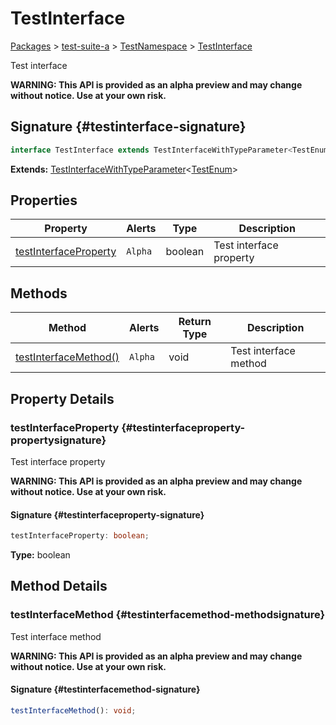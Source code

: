 # TestInterface

[Packages](/) &gt; [test-suite-a](/test-suite-a/) &gt; [TestNamespace](/test-suite-a/testnamespace-namespace/) &gt; [TestInterface](/test-suite-a/testnamespace-namespace/testinterface-interface)

Test interface

**WARNING: This API is provided as an alpha preview and may change without notice. Use at your own risk.**

## Signature {#testinterface-signature}

```typescript
interface TestInterface extends TestInterfaceWithTypeParameter<TestEnum>
```

**Extends:** [TestInterfaceWithTypeParameter](/test-suite-a/testinterfacewithtypeparameter-interface)&lt;[TestEnum](/test-suite-a/testnamespace-namespace/testenum-enum)&gt;

## Properties

| Property | Alerts | Type | Description |
| - | - | - | - |
| [testInterfaceProperty](/test-suite-a/testnamespace-namespace/testinterface-interface#testinterfaceproperty-propertysignature) | `Alpha` | boolean | Test interface property |

## Methods

| Method | Alerts | Return Type | Description |
| - | - | - | - |
| [testInterfaceMethod()](/test-suite-a/testnamespace-namespace/testinterface-interface#testinterfacemethod-methodsignature) | `Alpha` | void | Test interface method |

## Property Details

### testInterfaceProperty {#testinterfaceproperty-propertysignature}

Test interface property

**WARNING: This API is provided as an alpha preview and may change without notice. Use at your own risk.**

#### Signature {#testinterfaceproperty-signature}

```typescript
testInterfaceProperty: boolean;
```

**Type:** boolean

## Method Details

### testInterfaceMethod {#testinterfacemethod-methodsignature}

Test interface method

**WARNING: This API is provided as an alpha preview and may change without notice. Use at your own risk.**

#### Signature {#testinterfacemethod-signature}

```typescript
testInterfaceMethod(): void;
```

